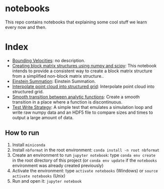 # notebooks

This repo contains notebooks that explaining some cool stuff we learn every now and then.

# Index

* [Bounding Velocities](continuous_transition.ipynb): no description.
* [Creating block matrix structures using numpy and scipy](block_matrix_with_kron_product.ipynb): This notebook intends to provide a consistent way to create a block matrix structure from a simplified non-block matrix structure..
* [Einstein Summation](einsum-notebook.ipynb): Einstein Summation.
* [Interpolate point cloud into structured grid](interpolation_to_a_structured_grid_from_a_cloud_of_points.ipynb): Interpolate point cloud into structured grid.
* [Smooth transition between analytic functions](smooth_transition_between_analytic_functions.ipynb): Create a smooth transition in a place where a function is discontinuous.
* [Test Write Strategy](test_write_strategy.ipynb): A simple test that emulates a simulation loop and write raw numpy data and an HDF5 file to compare sizes and times to output a large amount of data.

## How to run

1. Install `miniconda`
2. Install `nbformat` in the root environment: `conda install -n root nbformat`
2. Create an environment to run `jupyter notebook`: type `conda env create` in the root directory of this project (or `conda env update` if the `notebooks` environment was already created previously)
3. Activate the environment: type `activate notebooks` (Windows) or `source activate notebooks` (Unix)
4. Run and open it: `jupyter notebook`
